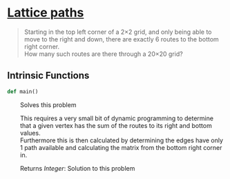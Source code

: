 <h1><a href="https://projecteuler.net/problem=15" class="title-custom-link">Lattice paths</a></h1>

> Starting in the top left corner of a 2×2 grid, and only being able to move to the right and down, 
> there are exactly 6 routes to the bottom right corner.  
> How many such routes are there through a 20×20 grid?

<h2>Intrinsic Functions</h2>

```python
def main()
```

<div markdown="1" style="margin-left: 30px;">

Solves this problem

This requires a very small bit of dynamic programming to determine 
that a given vertex has the sum of the routes to its right and bottom values.  
Furthermore this is then calculated by determining the edges have only 1 path 
available and calculating the matrix from the bottom right corner in.


</div>

<div markdown="1" style="margin-left: 30px;">

Returns *Integer*: Solution to this problem

</div>
